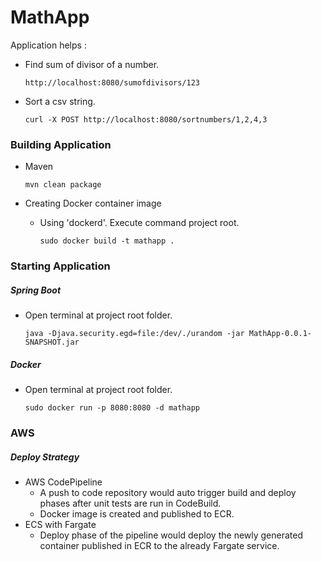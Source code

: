 # MathApp
Application helps :
- Find sum of divisor of a number.

    ~~~~
    http://localhost:8080/sumofdivisors/123
    ~~~~
- Sort a csv string.
    ~~~~
    curl -X POST http://localhost:8080/sortnumbers/1,2,4,3
    ~~~~

### Building Application
- Maven

    ~~~~
    mvn clean package
    ~~~~
- Creating Docker container image
    - Using 'dockerd'. Execute command project root.
    
        ~~~
        sudo docker build -t mathapp .
        ~~~           
### Starting Application
##### Spring Boot
- Open terminal at project root folder.

    ~~~~
    java -Djava.security.egd=file:/dev/./urandom -jar MathApp-0.0.1-SNAPSHOT.jar
    ~~~~

##### Docker 
- Open terminal at project root folder.
 
    ~~~~
    sudo docker run -p 8080:8080 -d mathapp
    ~~~~

### AWS

##### Deploy Strategy 

- AWS CodePipeline
    - A push to code repository would auto trigger build and deploy phases after unit tests are run in CodeBuild.
    - Docker image is created and published to ECR. 
- ECS with Fargate
    - Deploy phase of the pipeline would deploy the newly generated container published in ECR to the already Fargate service.
 